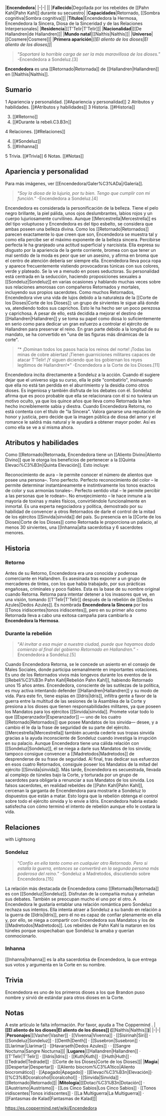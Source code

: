 

|**Encendedora**|
|-|-|
||
|**Fallecido**|Degollada por los rebeldes de [[Pahn Kahl\|Pahn Kahl]] durante su secuestro|
|**Capacidades**|Retornado, [[Sombra cognitiva\|Sombra cognitiva]]|
|**Títulos**|Encendedora la Hermosa, Encendedora la Sincera, Diosa de la Sinceridad y de las Relaciones Interpersonales|
|**Residencia**|[[T'Telir\|T'Telir]]|
|**Nacionalidad**|[[De Hallandren\|de Hallandren]]|
|**Mundo natal**|[[Nalthis\|Nalthis]]|
|**Universo**|[[Cosmere\|Cosmere]]|
|**Primera aparición**|*[[El aliento de los dioses\|El aliento de los dioses]]*|

>“*Soportaré la horrible carga de ser la más maravillosa de los dioses.*”
\-Encendedora a Sondeluz.[3]


**Encendedora** es una [[Retornado\|Retornada]] de [[Hallandren\|Hallandren]] en [[Nalthis\|Nalthis]].

## Sumario

1 Apariencia y personalidad. [[#Apariencia y personalidad]] 
2 Atributos y habilidades. [[#Atributos y habilidades]] 
3 Historia. [[#Historia]] 

3. [[#Retorno]] 
3. [[#Durante la rebeli.C3.B3n]] 


4 Relaciones. [[#Relaciones]] 

4. [[#Sondeluz]] 
4. [[#Inhanna]] 


5 Trivia. [[#Trivia]] 
6 Notas. [[#Notas]] 


## Apariencia y personalidad
 
Para más imágenes, ver [[Encendedora/Galer%C3%ADa\|/Galería]].
>“*Soy la diosa de la lujuria, por tu bien. Tengo que cumplir con mi función.*”
\-Encendedora a Sondeluz.[4]


Encendedora es considerada la personificación de la belleza. Tiene el pelo negro brillante, la piel pálida, unos ojos deslumbrantes, labios rojos y un cuerpo lujuriosamente curvilíneo.  Aunque [[Mercestrella\|Mercestrella]] es del tipo voluptuoso y Encendedora es del tipo esbelto, se considera que ambas poseen una belleza divina. Como los [[Retornado\|Retornados]] parecen exactamente lo que creen que son, Encendedora se muestra tal y como ella percibe ser el máximo exponente de la belleza sincera. Percibirse perfecta le ha granjeado una actitud superficial y narcisista. Ella expresa su disgusto por la apariencia de la gente corriente, bromea con que tener un mal sentido de la moda es peor que ser un asesino, y afirma en broma que el centro de atención debería ser siempre ella. 
Encendedora lleva poca ropa y aparece frecuentemente vistiendo provocadoras túnicas con sus colores, verde y plateado. Se la ve a menudo en poses seductoras. Su personalidad está centrada en la seducción, haciendo proposiciones sexuales a [[Sondeluz\|Sondeluz]] en varias ocasiones y hablando muchas veces sobre sus relaciones amorosas con compañeros Retornados y mortales, incluyendo sus propios sacerdotes. 
Como muchos Retornados, Encendedora vive una vida de lujos debido a la naturaleza de la [[Corte de los Dioses\|Corte de los Dioses]]: un grupo de sirvientes le sigue allá donde va, atendiendo todos sus caprichos. Esto le ha hecho ser un poco perezosa y caprichosa. A pesar de ello, está decidida a mejorar el destino de [[Hallandren\|Hallandren]] y se toma su papel como diosa lo suficientemente en serio como para dedicar un gran esfuerzo a controlar el ejército de Hallandren para preservar el reino. En gran parte debido a la longitud de su mandato, se ha convertido en "una de las figuras más dinámicas de la corte".

>“* ¡Dominan todos los pasos hacia los reinos del norte! ¡Todas las minas de cobre abiertas! ¡Tienen guarniciones militares capaces de atacar T'Telir! ¡Y siguen diciendo que los gobiernan los reyes legítimos de Hallandren!*”
\-Encendedora a la Corte de los Dioses.[11]


Encendedora incita directamente a Sondeluz a la acción. Cuando él sugiere dejar que el universo siga su curso, ella le pide "combatirlo", insinuando que ella no está tan perdida en el aburrimiento y la desidia como otros dioses. Es ingeniosa y también disfruta de los debates con él. Sondeluz afirma que es poco probable que ella se relacionara con él si no tuviera un motivo oculto, ya que los quince años que lleva como Retornada la han hecho increíblemente sabia y diestra.
Cuando Encendedora Retorna, no está contenta con el título de "la Sincera". Valora ganarse una reputación de honor y justicia, pero decide que la imagen pública de diosa del amor y el romance le saldrá más natural y le ayudará a obtener mayor poder. Así es como ella se ve a sí misma ahora.

## Atributos y habilidades
 
Como [[Retornado|Retornada, Encendedora tiene un [[Aliento Divino\|Aliento Divino]] que le otorga los beneficios de pertenecer a la [[Quinta Elevaci%C3%B3n\|Quinta Elevación]]. Esto incluye:

Reconocimiento de aura – le permite conocer el número de alientos que posee una persona–.
Tono perfecto.
Perfecto reconocimiento del color – le permite determinar instantáneamente e instintivamente los tonos exactos de color y sus armonías tonales–.
Perfecto sentido vital – le permite percibir a las personas que le rodean–.
No envejecimiento – le hace inmune a la mayoría de toxinas y males físicos, convirtiéndole funcionalmente en inmortal.
Es una experta negociadora y política, demostrado por su habilidad de convencer a otros Retornados de darle el control de la mitad de los ejércitos [[Sinvida\|sinvida]] del país.
Su presencia en la [[Corte de los Dioses\|Corte de los Dioses]] como Retornada le proporciona un palacio, al menos 30 sirvientes, una [[Inhanna|alta sacerdotisa y 6 sacerdotes menores.

## Historia
 
### Retorno
Antes de su Retorno, Encendedora era una conocida y poderosa comerciante en Hallandren. Es asesinada tras exponer a un grupo de mercaderes de tintes, con los que había trabajado, por sus prácticas engañosas, criminales y poco fiables. Esta es la base de su nombre original cuando Retorna.
Retorna para intentar detener a los invasores que ve, en una visión, tomando [[T'Telir\|T'Telir]] después de la rebelión de [[Dedos Azules\|Dedos Azules]]. Es nombrada **Encendedora la Sincera** por los [[Tonos iridiscentes\|tonos iridiscentes]], pero en su primer año como Retornada lleva a cabo una exitosa campaña para cambiarlo a **Encendedora la Hermosa**.

### Durante la rebelión
>“*Al invitar a esa mujer a nuestra ciudad, puede que hayamos dado comienzo al final del gobierno Retornado en Hallandren.*”
\-Encendedora a Sondeluz.[5]


Cuando Encendedora Retorna, se le concede un asiento en el consejo de Males Sociales, donde participa semanalmente en importantes votaciones. Es uno de los Retornados vivos más longevos durante los eventos de la [[Rebeli%C3%B3n Pahn Kahl\|Rebelión Pahn Kahl]], habiendo Retornado unos 15 años antes.
Encendedora, consciente de las sutilezas de la política, es muy activa intentando defender [[Hallandren\|Hallandren]] y su modo de vida. Para este fin, tiene espías en [[Idris\|Idris]], infiltra gente a favor de la guerra entre la multitud de las sesiones de la Asamblea de la Corte y presiona a los dioses que tienen responsabilidades militares, ya que poseen los Mandatos para los ejércitos [[Sinvida\|sinvida]]. Promete votar todo lo que [[Esperanzador\|Esperanzador]] –– uno de los cuatro [[Retornado\|Retornados]] que posee Mandatos de los sinvida–– desee, y a cambio él le da la frase de seguridad de su parte del ejército. [[Mercestrella\|Mercestrella]] también acuerda cederle sus tropas sinvida gracias a la ayuda inconsciente de Sondeluz cuando investiga la irrupción en su palacio. Aunque Encendedora tiene una cálida relación con [[Sondeluz\|Sondeluz]], él se niega a darle sus Mandatos de los sinvida; tampoco consigue convencer a [[Madretodos\|Madretodos]] de desprenderse de su frase de seguridad. Al final, tras dedicar sus esfuerzos en esos cuatro Retornados, consiguie poseer los Mandatos de la mitad del ejército [[Sinvida\|sinvida]].
Más tarde, Encendedora es secuestrada, llevada al complejo de túneles bajo la Corte, y torturada por un grupo de sacerdotes para obligarla a renunciar a sus Mandatos de los sinvida. Los falsos sacerdotes, en realidad rebeldes de [[Pahn Kahl\|Pahn Kahl]], cercenan la garganta de Encendendora para mostrarle a Sondeluz lo dispuestos que están a matar. Esto logra que la rebelión obtenga el control sobre todo el ejército sinvida y lo envíe a Idris.
Encendedora habría estado satisfecha con cómo terminó el intento de rebelión aunque ello le costara la vida.

## Relaciones
  with Lightsong
### Sondeluz
>“*Confío en ella tanto como en cualquier otro Retornado. Pero si estalla la guerra, entonces se convertirá en la segunda persona más poderosa del reino.*”
\-Sondeluz a Madretodos, discutiendo sobre Encendedora.[15]


La relación más destacada de Encendedora como [[Retornado\|Retornada]] es con [[Sondeluz\|Sondeluz]]. Disfrutan de la compañía mutua y anhelan sus debates. También se preocupan mucho el uno por el otro. A Encendedora le gustaría entablar una relación romántica pero Sondeluz rechaza sus intentos. Ella intenta atraer a Sondeluz a su bando en relación a la guerra de [[Idris\|Idris]], pero él no es capaz de confiar plenamente en ella y, por ello, se niega a compartir con Encendedora sus Mandatos y los de [[Madretodos\|Madretodos]]. Los rebeldes de Pahn Kahl la mataron en los túneles porque sospechaban que Sondeluz la amaba y querían conmocionarlo.

### Inhanna
[[Inhanna\|Inhanna]] es la alta sacerdotisa de Encendedora, la que entrega sus votos y argumenta en la Corte en su nombre.

## Trivia
Encendedora es uno de los primeros dioses a los que Brandon puso nombre y sirvió de estándar para otros dioses en la Corte.
## Notas

A este artículo le falta información. Por favor, ayuda a The Coppermind .
|**[[El aliento de los dioses\|El aliento de los dioses]] (**[[Nalthis\|Nalthis]]**)**|
|-|-|
|**Personajes**|[[Vasher\|Vasher]] · [[Vivenna\|Vivenna]] · [[Sisirinah\|Siri]] · [[Sondeluz\|Sondeluz]] · [[Denth\|Denth]] · [[Susebron\|Susebron]] · [[Llarimar\|Llarimar]] · [[Havarseth\|Dedos Azules]] ·  · [[Sangre Nocturna\|Sangre Nocturna]]|
|**Lugares**|[[Hallandren\|Hallandren]] · [[T'Telir\|T'Telir]] · [[Idris\|Idris]] · [[Kuth\|Kuth]] · [[Huth\|Huth]] · [[Tedradel\|Tedradel]] · [[Corte de los Dioses\|Corte de los Dioses]]|
|**Magia**|[[Despertar\|Despertar]] · [[Aliento biocrom%C3%A1tico\|Aliento biocromático]] · [[Apagado\|Apagado]] · [[Elevaci%C3%B3n\|Elevación]]· [[%C3%8Dcoralcohol\|Ícoralcohol]] · [[Sinvida\|Sinvida]] · [[Retornado\|Retornado]]|
|**Mitología**|[[Dotaci%C3%B3n\|Dotación]] · [[Austrismo\|Austrismo]] · [[Los Cinco Sabios\|Los Cinco Sabios]] · [[Tonos iridiscentes\|Tonos iridiscentes]] · [[La Multiguerra\|La Multiguerra]] · [[Fantasmas de Kalad\|Fantasmas de Kalad]]|



https://es.coppermind.net/wiki/Encendedora